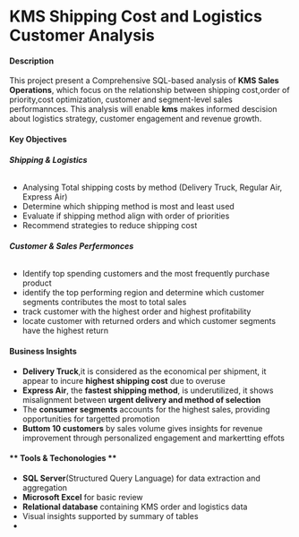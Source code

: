 # KMS Shipping Cost and Logistics Customer Analysis
#### **Description**
This project present a Comprehensive SQL-based analysis of **KMS Sales Operations**, which focus on the relationship between shipping cost,order of priority,cost optimization, customer and  segment-level sales performannces.
This analysis will enable **kms** makes informed descision about logistics strategy, customer engagement and revenue growth.
#### **Key Objectives**
###### **Shipping & Logistics**
* Analysing Total shipping costs by method (Delivery Truck, Regular Air, Express Air)
* Determine which shipping method is most and least used
* Evaluate if shipping method align with order of priorities
* Recommend strategies to reduce shipping cost
###### **Customer & Sales Perfermonces**
* Identify top spending customers and the most frequently purchase product
* identify the top performing region and determine which customer segments contributes the most to total sales
* track customer with the highest order and highest profitability
* locate customer with returned orders and which customer segments have the highest return
#### **Business Insights**
* **Delivery Truck**,it is considered as the economical per shipment, it appear to incure **highest shipping cost** due to overuse
* **Express Air**, the **fastest shipping method**, is underutilized, it shows misalignment between **urgent delivery and method of selection**
* The **consumer segments** accounts for the highest sales, providing opportunities for targetted promotion
*  **Buttom 10 customers** by sales volume gives insights for revenue improvement through personalized engagement and markertting effots
#### ** Tools & Techonologies **
* **SQL Server**(Structured Query Language) for data extraction and aggregation
* **Microsoft Excel** for basic review
* **Relational database** containing KMS order and logistics data
* Visual insights supported by summary of tables
* 

